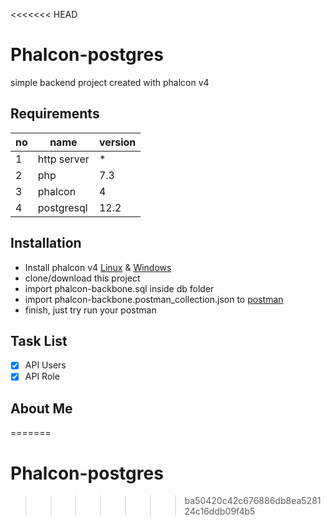 <<<<<<< HEAD
# Phalcon-postgres

simple backend project created with phalcon v4

## Requirements

| no | name | version |
| ------------- | ------------- | ------------- |
| 1 | http server | * |
| 2 | php | 7.3 |
| 3 | phalcon | 4 |
| 4 | postgresql | 12.2 |

## Installation

* Install phalcon v4 [Linux](https://phalcon.io/en-us/download/linux) & [Windows](https://phalcon.io/en-us/download/windows)
* clone/download this project
* import phalcon-backbone.sql inside db folder
* import phalcon-backbone.postman_collection.json to [postman](https://www.postman.com/)
* finish, just try run your postman

## Task List

* [x] API Users
* [x] API Role

## About Me


=======
# Phalcon-postgres
>>>>>>> ba50420c42c676886db8ea528124c16ddb09f4b5
